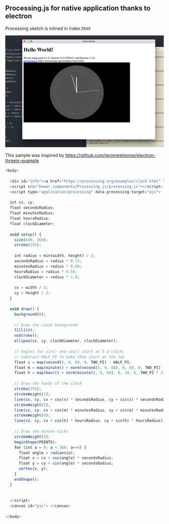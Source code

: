 ## Processing.js for native application thanks to electron

Processing sketch is inlined in index.html


 ![processing.js with electron](https://github.com/JosephLaurino/electron-processingjs/blob/master/screenshot.png "processing.js with electron")


This sample was inspired by https://github.com/jeromeetienne/electron-threejs-example

```javascript
<body>

  <div id="info"><a href="https://processing.org/examples/clock.html" target="_blank">processing.js</a> https://processing.org/examples/clock.html </div>
  <script src="bower_components/Processing.js/processing.js"></script>
  <script type="application/processing" data-processing-target="pjs">

  int cx, cy;
  float secondsRadius;
  float minutesRadius;
  float hoursRadius;
  float clockDiameter;

  void setup() {
    size(640, 360);
    stroke(255);

    int radius = min(width, height) / 2;
    secondsRadius = radius * 0.72;
    minutesRadius = radius * 0.60;
    hoursRadius = radius * 0.50;
    clockDiameter = radius * 1.8;

    cx = width / 2;
    cy = height / 2;
  }

  void draw() {
    background(0);

    // Draw the clock background
    fill(80);
    noStroke();
    ellipse(cx, cy, clockDiameter, clockDiameter);

    // Angles for sin() and cos() start at 3 o'clock;
    // subtract HALF_PI to make them start at the top
    float s = map(second(), 0, 60, 0, TWO_PI) - HALF_PI;
    float m = map(minute() + norm(second(), 0, 60), 0, 60, 0, TWO_PI) - HALF_PI;
    float h = map(hour() + norm(minute(), 0, 60), 0, 24, 0, TWO_PI * 2) - HALF_PI;

    // Draw the hands of the clock
    stroke(255);
    strokeWeight(1);
    line(cx, cy, cx + cos(s) * secondsRadius, cy + sin(s) * secondsRadius);
    strokeWeight(2);
    line(cx, cy, cx + cos(m) * minutesRadius, cy + sin(m) * minutesRadius);
    strokeWeight(4);
    line(cx, cy, cx + cos(h) * hoursRadius, cy + sin(h) * hoursRadius);

    // Draw the minute ticks
    strokeWeight(2);
    beginShape(POINTS);
    for (int a = 0; a < 360; a+=6) {
      float angle = radians(a);
      float x = cx + cos(angle) * secondsRadius;
      float y = cy + sin(angle) * secondsRadius;
      vertex(x, y);
    }
    endShape();
  }


  </script>
  <canvas id="pjs"> </canvas>

</body>
```
